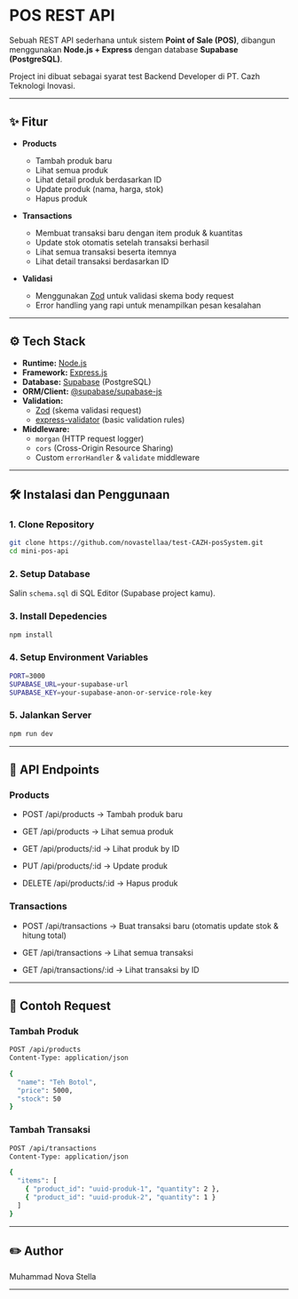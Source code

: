# POS REST API

Sebuah REST API sederhana untuk sistem **Point of Sale (POS)**, dibangun menggunakan **Node.js + Express** dengan database **Supabase (PostgreSQL)**.

Project ini dibuat sebagai syarat test Backend Developer di PT. Cazh Teknologi Inovasi.

---

## ✨ Fitur

- **Products**
  - Tambah produk baru
  - Lihat semua produk
  - Lihat detail produk berdasarkan ID
  - Update produk (nama, harga, stok)
  - Hapus produk

- **Transactions**
  - Membuat transaksi baru dengan item produk & kuantitas
  - Update stok otomatis setelah transaksi berhasil
  - Lihat semua transaksi beserta itemnya
  - Lihat detail transaksi berdasarkan ID

- **Validasi**
  - Menggunakan [Zod](https://zod.dev) untuk validasi skema body request
  - Error handling yang rapi untuk menampilkan pesan kesalahan

---

## ⚙️ Tech Stack

- **Runtime:** [Node.js](https://nodejs.org/)
- **Framework:** [Express.js](https://expressjs.com/)
- **Database:** [Supabase](https://supabase.com/) (PostgreSQL)
- **ORM/Client:** [@supabase/supabase-js](https://supabase.com/docs/reference/javascript)
- **Validation:**
  - [Zod](https://zod.dev) (skema validasi request)
  - [express-validator](https://express-validator.github.io/docs/) (basic validation rules)
- **Middleware:**
  - `morgan` (HTTP request logger)
  - `cors` (Cross-Origin Resource Sharing)
  - Custom `errorHandler` & `validate` middleware

---

## 🛠️ Instalasi dan Penggunaan

### 1. Clone Repository

```bash
git clone https://github.com/novastellaa/test-CAZH-posSystem.git
cd mini-pos-api
```

### 2. Setup Database

Salin `schema.sql` di SQL Editor (Supabase project kamu).

### 3.  Install Depedencies

```bash
npm install
```

### 4. Setup Environment Variables

```bash
PORT=3000
SUPABASE_URL=your-supabase-url
SUPABASE_KEY=your-supabase-anon-or-service-role-key
```

### 5. Jalankan Server

```bash
npm run dev
```

---

## 🚀 API Endpoints

### Products

- POST /api/products → Tambah produk baru

- GET /api/products → Lihat semua produk

- GET /api/products/:id → Lihat produk by ID

- PUT /api/products/:id → Update produk

- DELETE /api/products/:id → Hapus produk

### Transactions

- POST /api/transactions → Buat transaksi baru (otomatis update stok & hitung total)

- GET /api/transactions → Lihat semua transaksi

- GET /api/transactions/:id → Lihat transaksi by ID

---

## 📄 Contoh Request

### Tambah Produk

```bash
POST /api/products
Content-Type: application/json

{
  "name": "Teh Botol",
  "price": 5000,
  "stock": 50
}
```

### Tambah Transaksi

```bash
POST /api/transactions
Content-Type: application/json

{
  "items": [
    { "product_id": "uuid-produk-1", "quantity": 2 },
    { "product_id": "uuid-produk-2", "quantity": 1 }
  ]
}
```
---

## ✏️ Author

Muhammad Nova Stella

---
